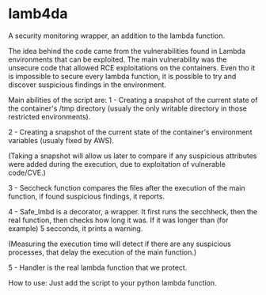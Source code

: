 # lamb4da
A security monitoring wrapper, an addition to the lambda function.

The idea behind the code came from the vulnerabilities found in Lambda environments that can be exploited. The main vulnerability was the unsecure code that allowed RCE exploitations on the containers. Even tho it is impossible to secure every lambda function, it is possible to try and discover suspicious findings in the environment. 

Main abilities of the script are:
1 - Creating a snapshot of the current state of the container's /tmp directory (usualy the only writable directory in those restricted environments). 

2 - Creating a snapshot of the current state of the container's environment variables (usualy fixed by AWS).

(Taking a snapshot will allow us later to compare if any suspicious attributes were added during the execution, due to exploitation of vulnerable code/CVE.)

3 - Seccheck function compares the files after the execution of the main function, if found suspicious findings, it reports.

4 - Safe_lmbd is a decorator, a wrapper. It first runs the secchheck, then the real function, then checks how long it was. If it was longer than (for example) 5 secconds, it prints a warning.

(Measuring the execution time will detect if there are any suspicious processes, that delay the execution of the main function.)

5 - Handler is the real lambda function that we protect.

How to use:
Just add the script to your python lambda function.
